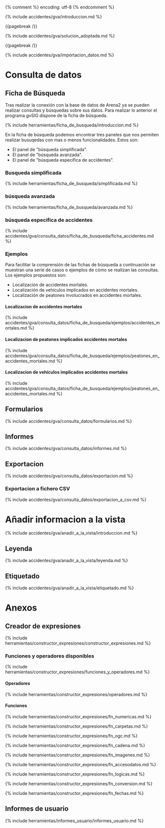 {% comment %} encoding: utf-8 {% endcomment %}

{% include accidentes/gva/introduccion.md %}

{{pagebreak /}}

{% include accidentes/gva/solucion_adoptada.md %}

{{pagebreak /}}

{% include accidentes/gva/importacion_datos.md %}

# Consulta de datos

## Ficha de Búsqueda

Tras realizar la conexión con la base de datos de Arena2 ya se pueden realizar 
consultas y búsquedas sobre sus datos. Para realizar lo anterior el programa gvSIG 
dispone de la ficha de búsqueda.

{% include herramientas/ficha_de_busqueda/introduccion.md %}

En la ficha de búsqueda podemos encontrar tres paneles que nos permiten realizar
busuqedas con mas o menos funcionalidades. Estos son:

* El panel de "búsqueda simplificada".
* El panel de "búsqueda avanzada".
* El panel de "búsqueda especifica de accidentes".

### Busqueda simplificada

{% include herramientas/ficha_de_busqueda/simplificada.md %}

### búsqueda avanzada

{% include herramientas/ficha_de_busqueda/avanzada.md %}

### búsqueda especifica de accidentes

{% include accidentes/gva/consulta_datos/ficha_de_busqueda/ficha_accidentes.md %}

### Ejemplos

Para facilitar la comprensión de las fichas de búsqueda a continuación 
se muestran una serie de casos o ejemplos de cómo se realizan las 
consultas. Los ejemplos propuestos son:

* Localización de accidentes mortales.
* Localización de vehículos implicados en accidentes mortales.
* Localización de peatones involucrados en accidentes mortales.

#### Localizacion de accidentes mortales

{% include accidentes/gva/consulta_datos/ficha_de_busqueda/ejemplos/accidentes_mortales.md %}

#### Localizacion de peatones implicados accidentes mortales

{% include accidentes/gva/consulta_datos/ficha_de_busqueda/ejemplos/peatones_en_accidentes_mortales.md %}

#### Localizacion de vehiculos implicados accidentes mortales

{% include accidentes/gva/consulta_datos/ficha_de_busqueda/ejemplos/peatones_en_accidentes_mortales.md %}


## Formularios

{% include accidentes/gva/consulta_datos/formularios.md %}

## Informes

{% include accidentes/gva/consulta_datos/informes.md %}

## Exportacion

{% include accidentes/gva/consulta_datos/exportacion.md %}

### Exportacion a fichero CSV

{% include accidentes/gva/consulta_datos/exportacion_a_csv.md %}

# Añadir informacion a la vista

{% include accidentes/gva/anadir_a_la_vista/introduccion.md %}

## Leyenda

{% include accidentes/gva/anadir_a_la_vista/leyenda.md %}

## Etiquetado

{% include accidentes/gva/anadir_a_la_vista/etiquetado.md %}

# Anexos

## Creador de expresiones

{% include herramientas/constructor_expresiones/constructor_expresiones.md %}

### Funciones y operadores disponibles

{% include herramientas/constructor_expresiones/funciones_y_operadores.md %}

#### Operadores

{% include herramientas/constructor_expresiones/operadores.md %}

#### Funciones

{% include herramientas/constructor_expresiones/fn_numericas.md %}

{% include herramientas/constructor_expresiones/fn_carpetas.md %}

{% include herramientas/constructor_expresiones/fn_ogc.md %}

{% include herramientas/constructor_expresiones/fn_cadena.md %}

{% include herramientas/constructor_expresiones/fn_imagenes.md %}

{% include herramientas/constructor_expresiones/fn_accesodatos.md %}

{% include herramientas/constructor_expresiones/fn_logicas.md %}

{% include herramientas/constructor_expresiones/fn_conversion.md %}

{% include herramientas/constructor_expresiones/fn_fechas.md %}

## Informes de usuario

{% include herramientas/informes_usuario/informes_usuario.md %}

